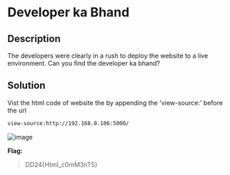 # Developer ka Bhand

## Description
The developers were clearly in a rush to deploy the website to a live environment. Can you find the developer ka bhand?


## Solution

Vist the html code of website the by appending the 'view-source:' before the url
```bash
view-source:http://192.168.0.106:5000/
```


![image](https://github.com/0xZainRaza/DevDay24-CTF-Writeups/assets/154006182/023819f0-5659-4a32-9b2a-c619577b679d)



**Flag:** 
> DD24{Html_c0mM3nT5}
